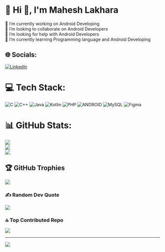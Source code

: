 # 💫 Hi 👋, I'm Mahesh Lakhara
🔭 I’m currently working on Android Developing<br>👯 I’m looking to collaborate on Android Developers<br>🤝 I’m looking for help with Android Developers<br>🌱 I’m currently learning Programming language and Android Developing


## 🌐 Socials:
[![LinkedIn](https://img.shields.io/badge/LinkedIn-%230077B5.svg?logo=linkedin&logoColor=white)](https://linkedin.com/in/Mahesh-LAKHARA) 

# 💻 Tech Stack:
![C](https://img.shields.io/badge/c-%2300599C.svg?style=for-the-badge&logo=c&logoColor=white) ![C++](https://img.shields.io/badge/c++-%2300599C.svg?style=for-the-badge&logo=c%2B%2B&logoColor=white)
![Java](https://img.shields.io/badge/java-%23ED8B00.svg?style=for-the-badge&logo=java&logoColor=white)    ![Kotlin](https://img.shields.io/badge/kotlin-%230095D5.svg?style=for-the-badge&logo=kotlin&logoColor=white) ![PHP](https://img.shields.io/badge/php-%23777BB4.svg?style=for-the-badge&logo=php&logoColor=white) ![ANDROID](https://img.shields.io/badge/android-%2320232a.svg?style=for-the-badge&logo=android&logoColor=%a4c639) ![MySQL](https://img.shields.io/badge/mysql-%2300f.svg?style=for-the-badge&logo=mysql&logoColor=white) 	![Figma](https://img.shields.io/badge/figma-%23F24E1E.svg?style=for-the-badge&logo=figma&logoColor=white)
# 📊 GitHub Stats:
![](https://github-readme-stats.vercel.app/api?username=mahesh-lakhara&theme=dark&hide_border=false&include_all_commits=false&count_private=false)<br/>
![](https://github-readme-streak-stats.herokuapp.com/?user=mahesh-lakhara&theme=dark&hide_border=false)<br/>
![](https://github-readme-stats.vercel.app/api/top-langs/?username=mahesh-lakhara&theme=dark&hide_border=false&include_all_commits=false&count_private=false&layout=compact)

## 🏆 GitHub Trophies
![](https://github-profile-trophy.vercel.app/?username=mahesh-lakhara&theme=radical&no-frame=false&no-bg=true&margin-w=4)

### ✍️ Random Dev Quote
![](https://quotes-github-readme.vercel.app/api?type=horizontal&theme=radical)

### 🔝 Top Contributed Repo
![](https://github-contributor-stats.vercel.app/api?username=mahesh-lakhara&limit=5&theme=dark&combine_all_yearly_contributions=true)

---
[![](https://visitcount.itsvg.in/api?id=mahesh-lakhara&icon=0&color=0)](https://visitcount.itsvg.in)

<!-- Proudly created with GPRM ( https://gprm.itsvg.in ) -->
